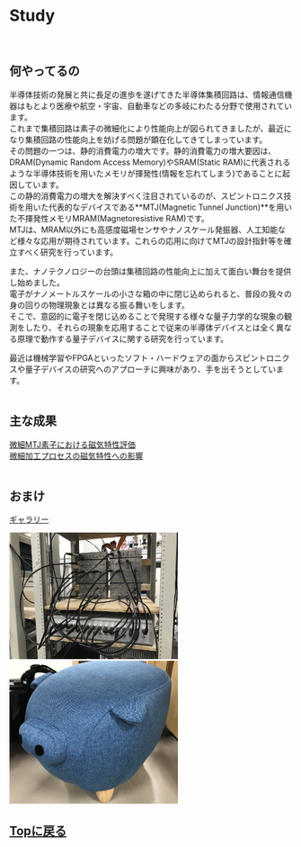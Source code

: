 # Study
<br>

## 何やってるの
半導体技術の発展と共に長足の進歩を遂げてきた半導体集積回路は、情報通信機器はもとより医療や航空・宇宙、自動車などの多岐にわたる分野で使用されています。<br>
これまで集積回路は素子の微細化により性能向上が図られてきましたが、最近になり集積回路の性能向上を妨げる問題が顕在化してきてしまっています。<br>
その問題の一つは、静的消費電力の増大です。静的消費電力の増大要因は、DRAM(Dynamic Random Access Memory)やSRAM(Static RAM)に代表されるような半導体技術を用いたメモリが揮発性(情報を忘れてしまう)であることに起因しています。<br>
この静的消費電力の増大を解決すべく注目されているのが、スピントロニクス技術を用いた代表的なデバイスである**MTJ(Magnetic Tunnel Junction)**を用いた不揮発性メモリMRAM(Magnetoresistive RAM)です。<br>
MTJは、MRAM以外にも高感度磁場センサやナノスケール発振器、人工知能など様々な応用が期待されています。これらの応用に向けてMTJの設計指針等を確立すべく研究を行っています。<br>

また、ナノテクノロジーの台頭は集積回路の性能向上に加えて面白い舞台を提供し始めました。<br>
電子がナノメートルスケールの小さな箱の中に閉じ込められると、普段の我々の身の回りの物理現象とは異なる振る舞いをします。<br>
そこで、意図的に電子を閉じ込めることで発現する様々な量子力学的な現象の観測をしたり、それらの現象を応用することで従来の半導体デバイスとは全く異なる原理で動作する量子デバイスに関する研究を行っています。<br>

最近は機械学習やFPGAといったソフト・ハードウェアの面からスピントロニクスや量子デバイスの研究へのアプローチに興味があり、手を出そうとしています。<br><br>

## 主な成果
[微細MTJ素子における磁気特性評価](./apex2017/damping.md)<br>
[微細加工プロセスの磁気特性への影響](./apex2018/edgedamage.md)<br>
<br>

## おまけ
[ギャラリー](./galley/sem.md)

<img src="./hako.jpg" width="300px">
<img src="./makoton.png" width="300px">

## [Topに戻る](https://motoyashinozaki.github.io/minidora/)